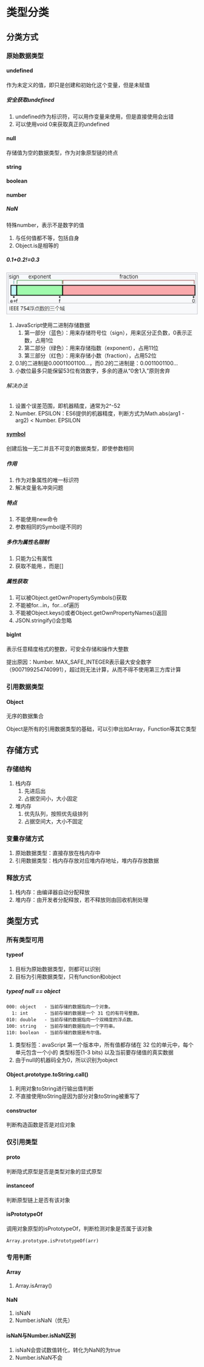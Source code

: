 # 类型分类

## 分类方式

### 原始数据类型

#### undefined

作为未定义的值，即只是创建和初始化这个变量，但是未赋值

##### 安全获取undefined

1. undefined作为标识符，可以用作变量来使用，但是直接使用会出错
2. 可以使用void 0来获取真正的undefined

#### null

存储值为空的数据类型，作为对象原型链的终点

#### string

#### boolean

#### number

##### NaN

特殊number，表示不是数字的值

1. 与任何值都不等，包括自身
2. Object.is是相等的

##### 0.1+0.2!=0.3

![浮点数存储](assets/01-浮点数存储.png)

1. JavaScript使用二进制存储数据
   1. 第一部分（蓝色）：用来存储符号位（sign），用来区分正负数，0表示正数，占用1位
   2. 第二部分（绿色）：用来存储指数（exponent），占用11位
   3. 第三部分（红色）：用来存储小数（fraction），占用52位
2. 0.1的二进制是0.00011001100...，而0.2的二进制是：0.0011001100...
3. 小数位最多只能保留53位有效数字，多余的遵从“0舍1入”原则舍弃

###### 解决办法

1. 设置个误差范围，即机器精度，通常为2^-52
2. Number. EPSILON：ES6提供的机器精度，判断方式为Math.abs(arg1 - arg2) < Number. EPSILON

#### [symbol](https://www.zhangxinxu.com/wordpress/2018/04/known-es6-symbol-function/)

创建后独一无二并且不可变的数据类型，即使参数相同

##### 作用

1. 作为对象属性的唯一标识符
2. 解决变量名冲突问题

##### 特点

1. 不能使用new命令
2. 参数相同的Symbol是不同的

##### 多作为属性名限制

1. 只能为公有属性
2. 获取不能用.，而是[]

##### 属性获取

1. 可以被Object.getOwnPropertySymbols()获取
2. 不能被for...in，for...of遍历
3. 不能被Object.keys()或者Object.getOwnPropertyNames()返回
4. JSON.stringify()会忽略

#### bigInt

表示任意精度格式的整数，可安全存储和操作大整数

提出原因：Number. MAX_SAFE_INTEGER表示最⼤安全数字（9007199254740991），超过则无法计算，从而不得不使用第三方库计算

### 引用数据类型

#### Object

无序的数据集合

Object是所有的引用数据类型的基础，可以引申出如Array，Function等其它类型

## 存储方式

### 存储结构

1. 栈内存
   1. 先进后出
   2. 占据空间小，大小固定
2. 堆内存
   1. 优先队列，按照优先级排列
   2. 占据空间大，大小不固定

### 变量存储方式

1. 原始数据类型：直接存放在栈内存中
2. 引用数据类型：栈内存存放对应堆内存地址，堆内存存放数据

### 释放方式

1. 栈内存：由编译器自动分配释放
2. 堆内存：由开发者分配释放，若不释放则由回收机制处理

## 类型方式

### 所有类型可用

#### typeof

1. 目标为原始数据类型，则都可以识别
2. 目标为引用数据类型，只有function和object

##### typeof null == object

```
000: object   - 当前存储的数据指向一个对象。
  1: int      - 当前存储的数据是一个 31 位的有符号整数。
010: double   - 当前存储的数据指向一个双精度的浮点数。
100: string   - 当前存储的数据指向一个字符串。
110: boolean  - 当前存储的数据是布尔值。
```

1. 类型标签：avaScript 第一个版本中，所有值都存储在 32 位的单元中，每个单元包含一个小的 类型标签(1-3 bits) 以及当前要存储值的真实数据
2. 由于null的机器码全为0，所以识别为object

#### Object.prototype.toString.call()

1. 利用对象toString进行输出值判断
2. 不直接使用toString是因为部分对象toString被重写了

#### constructor

判断构造函数是否是对应对象

### 仅引用类型

#### __proto__

判断隐式原型是否是类型对象的显式原型

#### instanceof

判断原型链上是否有该对象

#### isPrototypeOf

调用对象原型的isPrototypeOf，判断检测对象是否属于该对象

```JS
Array.prototype.isPrototypeOf(arr)
```

### 专用判断

#### Array

1. Array.isArray()

#### NaN

1. isNaN
2. Number.isNaN（优先）

#### isNaN与Number.isNaN区别

1. isNaN会尝试数值转化，转化为NaN的为true
2. Number.isNaN不会
